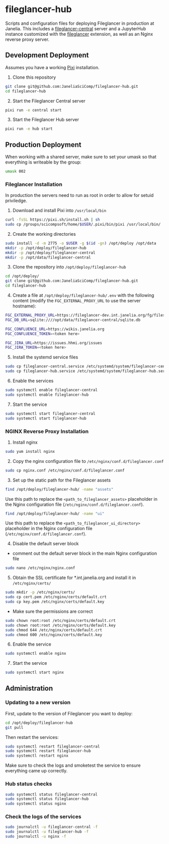 # fileglancer-hub

Scripts and configuration files for deploying Fileglancer in production at Janelia. This includes a [fileglancer-central](https://github.com/JaneliaSciComp/fileglancer-central) server and a JupyterHub instance customized with the [fileglancer](https://github.com/JaneliaSciComp/fileglancer) extension, as well as an Nginx reverse proxy server.

## Development Deployment

Assumes you have a working [Pixi](https://pixi.sh) installation.

1. Clone this repository
```bash
git clone git@github.com:JaneliaSciComp/fileglancer-hub.git
cd fileglancer-hub
```

2. Start the Fileglancer Central server
```bash
pixi run -e central start
```

3. Start the Fileglancer Hub server
```bash
pixi run -e hub start
```

## Production Deployment

When working with a shared server, make sure to set your umask so that everything is writeable by the group:
```bash
umask 002
```

### Fileglancer Installation

In production the servers need to run as root in order to allow for setuid priviledge. 

1. Download and install Pixi into `/usr/local/bin`
```bash
curl -fsSL https://pixi.sh/install.sh | sh
sudo cp /groups/scicompsoft/home/$USER/.pixi/bin/pixi /usr/local/bin/
```

2. Create the working directories
```bash
sudo install -d -m 2775 -o $USER -g $(id -gn) /opt/deploy /opt/data
mkdir -p /opt/deploy/fileglancer-hub
mkdir -p /opt/deploy/fileglancer-central
mkdir -p /opt/data/fileglancer-central
```
3. Clone the repository into `/opt/deploy/fileglancer-hub`
```bash
cd /opt/deploy/
git clone git@github.com:JaneliaSciComp/fileglancer-hub.git
cd fileglancer-hub
```
4. Create a file at `/opt/deploy/fileglancer-hub/.env` with the following content (modify the `FGC_EXTERNAL_PROXY_URL` to use the server hostname):
```bash
FGC_EXTERNAL_PROXY_URL=https://fileglancer-dev.int.janelia.org/fg/files
FGC_DB_URL=sqlite:////opt/data/fileglancer-central/sqlite.db

FGC_CONFLUENCE_URL=https://wikis.janelia.org
FGC_CONFLUENCE_TOKEN=<token here>

FGC_JIRA_URL=https://issues.hhmi.org/issues
FGC_JIRA_TOKEN=<token here>
```

5. Install the systemd service files
```bash
sudo cp fileglancer-central.service /etc/systemd/system/fileglancer-central.service
sudo cp fileglancer-hub.service /etc/systemd/system/fileglancer-hub.service
```
6. Enable the services
```bash
sudo systemctl enable fileglancer-central
sudo systemctl enable fileglancer-hub
```
7. Start the service
```bash
sudo systemctl start fileglancer-central
sudo systemctl start fileglancer-hub
```

### NGINX Reverse Proxy Installation
1. Install nginx
```bash
sudo yum install nginx
```

2. Copy the nginx configuration file to `/etc/nginx/conf.d/fileglancer.conf`
```bash
sudo cp nginx.conf /etc/nginx/conf.d/fileglancer.conf
```

3. Set up the static path for the Fileglancer assets
```bash
find /opt/deploy/fileglancer-hub/ -name "assets"
```
Use this path to replace the `<path_to_fileglancer_assets>` placeholder in the Nginx configuration file (`/etc/nginx/conf.d/fileglancer.conf`).

```bash
find /opt/deploy/fileglancer-hub/ -name "ui"
```
Use this path to replace the `<path_to_fileglancer_ui_directory>` placeholder in the Nginx configuration file (`/etc/nginx/conf.d/fileglancer.conf`).

4. Disable the default server block
- comment out the default server block in the main Nginx configuration file
```bash
sudo nano /etc/nginx/nginx.conf
```

5. Obtain the SSL certificate for *.int.janelia.org and install it in `/etc/nginx/certs/`
```bash
sudo mkdir -p /etc/nginx/certs/
sudo cp cert.pem /etc/nginx/certs/default.crt
sudo cp key.pem /etc/nginx/certs/default.key
```

- Make sure the permissions are correct
```bash
sudo chown root:root /etc/nginx/certs/default.crt
sudo chown root:root /etc/nginx/certs/default.key
sudo chmod 644 /etc/nginx/certs/default.crt
sudo chmod 600 /etc/nginx/certs/default.key
```

6. Enable the service
```bash
sudo systemctl enable nginx
```

7. Start the service
```bash
sudo systemctl start nginx
```

## Administration

### Updating to a new version

First, update to the version of Fileglancer you want to deploy:
```bash
cd /opt/deploy/fileglancer-hub
git pull
```

Then restart the services:

```bash
sudo systemctl restart fileglancer-central
sudo systemctl restart fileglancer-hub
sudo systemctl restart nginx
```

Make sure to check the logs and smoketest the service to ensure everything came up correctly.


### Hub status checks

```bash
sudo systemctl status fileglancer-central
sudo systemctl status fileglancer-hub
sudo systemctl status nginx
```

### Check the logs of the services

```bash
sudo journalctl -u fileglancer-central -f
sudo journalctl -u fileglancer-hub -f
sudo journalctl -u nginx -f
```
